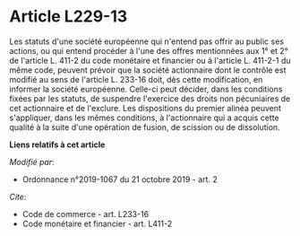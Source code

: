 # Article L229-13

Les statuts d'une société européenne qui n'entend pas offrir au public ses actions, ou qui entend procéder à l'une des offres
mentionnées aux 1° et 2° de l'article L. 411-2 du code monétaire et financier ou à l'article L. 411-2-1 du même code, peuvent
prévoir que la société actionnaire dont le contrôle est modifié au sens de l'article L. 233-16 doit, dès cette modification,
en informer la société européenne. Celle-ci peut décider, dans les conditions fixées par les statuts, de suspendre l'exercice
des droits non pécuniaires de cet actionnaire et de l'exclure. Les dispositions du premier alinéa peuvent s'appliquer, dans
les mêmes conditions, à l'actionnaire qui a acquis cette qualité à la suite d'une opération de fusion, de scission ou de
dissolution.

**Liens relatifs à cet article**

_Modifié par_:

  - Ordonnance n°2019-1067 du 21 octobre 2019 - art. 2

_Cite_:

  - Code de commerce - art. L233-16
  - Code monétaire et financier - art. L411-2
